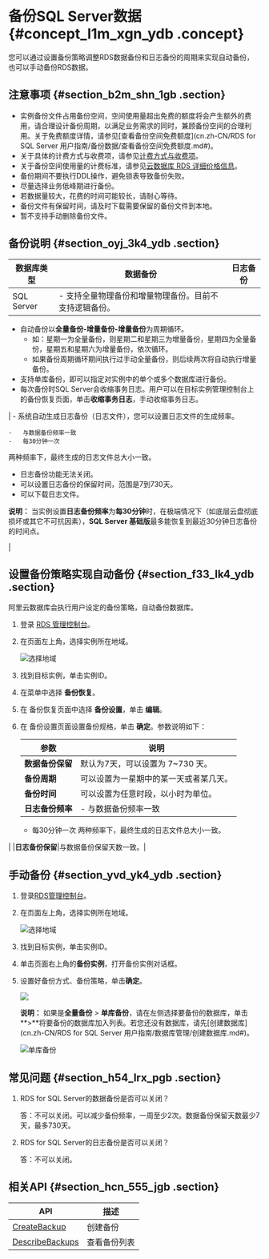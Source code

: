 # 备份SQL Server数据 {#concept_l1m_xgn_ydb .concept}

您可以通过设置备份策略调整RDS数据备份和日志备份的周期来实现自动备份，也可以手动备份RDS数据。

## 注意事项 {#section_b2m_shn_1gb .section}

-   实例备份文件占用备份空间，空间使用量超出免费的额度将会产生额外的费用，请合理设计备份周期，以满足业务需求的同时，兼顾备份空间的合理利用。关于免费额度详情，请参见[查看备份空间免费额度](cn.zh-CN/RDS for SQL Server 用户指南/备份数据/查看备份空间免费额度.md#)。
-   关于具体的计费方式与收费项，请参见[计费方式与收费项](../cn.zh-CN/云数据库RDS价格/计费方式与收费项.md#)。
-   关于备份空间使用量的计费标准，请参见[云数据库 RDS 详细价格信息](https://www.aliyun.com/price/product#/rds/detail)。
-   备份期间不要执行DDL操作，避免锁表导致备份失败。
-   尽量选择业务低峰期进行备份。
-   若数据量较大，花费的时间可能较长，请耐心等待。
-   备份文件有保留时间，请及时下载需要保留的备份文件到本地。
-   暂不支持手动删除备份文件。

## 备份说明 {#section_oyj_3k4_ydb .section}

|数据库类型|数据备份|日志备份|
|-----|----|----|
|SQL Server| -   支持全量物理备份和增量物理备份。目前不支持逻辑备份。
-   自动备份以**全量备份-增量备份-增量备份**为周期循环。
    -   如：星期一为全量备份，则星期二和星期三为增量备份，星期四为全量备份，星期五和星期六为增量备份，依次循环。
    -   如果备份周期循环期间执行过手动全量备份，则后续两次将自动执行增量备份。
-   支持单库备份，即可以指定对实例中的单个或多个数据库进行备份。
-   每次备份时SQL Server会收缩事务日志。用户可以在目标实例管理控制台上的备份恢复页面，单击**收缩事务日志**，手动收缩事务日志。

 | -   系统自动生成日志备份（日志文件），您可以设置日志文件的生成频率。

    -   与数据备份频率一致
    -   每30分钟一次
两种频率下，最终生成的日志文件总大小一致。

-   日志备份功能无法关闭。
-   可以设置日志备份的保留时间，范围是7到730天。
-   可以下载日志文件。

 **说明：** 当实例设置**日志备份频率**为**每30分钟**时，在极端情况下（如底层云盘彻底损坏或其它不可抗因素），**SQL Server 基础版**最多能恢复到最近30分钟日志备份的时间点。

 |

## 设置备份策略实现自动备份 {#section_f33_lk4_ydb .section}

阿里云数据库会执行用户设定的备份策略，自动备份数据库。

1.  登录 [RDS 管理控制台](https://rds.console.aliyun.com)。
2.  在页面左上角，选择实例所在地域。

    ![选择地域](http://static-aliyun-doc.oss-cn-hangzhou.aliyuncs.com/assets/img/7814/155202658436543_zh-CN.png)

3.  找到目标实例，单击实例ID。
4.  在菜单中选择 **备份恢复**。
5.  在 备份恢复页面中选择 **备份设置**，单击 **编辑**。
6.  在 备份设置页面设置备份规格，单击 **确定**。参数说明如下：

    |参数|说明|
    |--|--|
    |**数据备份保留**|默认为7天，可以设置为 7~730 天。|
    |**备份周期**|可以设置为一星期中的某一天或者某几天。|
    |**备份时间**|可以设置为任意时段，以小时为单位。|
    |**日志备份频率**|     -   与数据备份频率一致
    -   每30分钟一次
 两种频率下，最终生成的日志文件总大小一致。

 |
    |**日志备份保留**|与数据备份保留天数一致。|


## 手动备份 {#section_yvd_yk4_ydb .section}

1.  登录[RDS管理控制台](https://rds.console.aliyun.com/)。
2.  在页面左上角，选择实例所在地域。

    ![选择地域](http://static-aliyun-doc.oss-cn-hangzhou.aliyuncs.com/assets/img/7814/155202658436543_zh-CN.png)

3.  找到目标实例，单击实例ID。
4.  单击页面右上角的**备份实例**，打开备份实例对话框。
5.  设置好备份方式、备份策略，单击**确定**。

    ![](http://static-aliyun-doc.oss-cn-hangzhou.aliyuncs.com/assets/img/41600/155202658421680_zh-CN.png)

    **说明：** 如果是**全量备份** \> **单库备份**，请在左侧选择要备份的数据库，单击**\>**将要备份的数据库加入列表。若您还没有数据库，请先[创建数据库](cn.zh-CN/RDS for SQL Server 用户指南/数据库管理/创建数据库.md#)。

    ![单库备份](http://static-aliyun-doc.oss-cn-hangzhou.aliyuncs.com/assets/img/41600/155202658440346_zh-CN.png)


## 常见问题 {#section_h54_lrx_pgb .section}

1.  RDS for SQL Server的数据备份是否可以关闭？

    答：不可以关闭。可以减少备份频率，一周至少2次。数据备份保留天数最少7天，最多730天。

2.  RDS for SQL Server的日志备份是否可以关闭？

    答：不可以关闭。


## 相关API {#section_hcn_555_jgb .section}

|API|描述|
|---|--|
|[CreateBackup](../cn.zh-CN/API参考/备份恢复/CreateBackup.md#)|创建备份|
|[DescribeBackups](../cn.zh-CN/API参考/备份恢复/DescribeBackups.md#)|查看备份列表|

